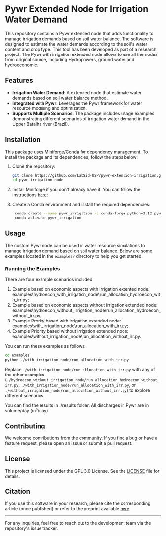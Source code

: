 # Pywr Extended Node for Irrigation Water Demand

This repository contains a Pywr extended node that adds functionality to manage irrigation demands based on soil water balance. The software is designed to estimate the water demands according to the soil's water content and crop type. This tool has been developed as part of a research project. The Pywr with irrigation extended node allows to use all the nodes from original source, including Hydropowers, ground water and hydroeconomic.

## Features

- **Irrigation Water Demand**: A extended node that estimate water demands based on soil water balance method.
- **Integrated with Pywr**: Leverages the Pywr framework for water resource modeling and optimization.
- **Supports Multiple Scenarios**: The package includes usage examples demonstrating different scenarios of irrigation water demand in the Upper Batalha river (Brazil).

## Installation

This package uses [Miniforge/Conda](https://github.com/conda-forge/miniforge) for dependency management. To install the package and its dependencies, follow the steps below:

1. Clone the repository:

   ```bash
   git clone https://github.com/LabSid-USP/pywr-extension-irrigation.git
   cd pywr-irrigation-node
   ```

2. Install Miniforge if you don't already have it. You can follow the instructions [here](https://github.com/conda-forge/miniforge);

3. Create a Conda environment and install the required dependencies:

   ```bash
    conda create --name pywr_irrigation -c conda-forge python=3.12 pywr
    conda activate pywr_irrigation
   ```

## Usage

The custom Pywr node can be used in water resource simulations to manage irrigation demand based on soil water balance. Below are some examples located in the `examples/` directory to help you get started.

### Running the Examples

There are four example scenarios included:

1. Example based on economic aspects with irrigation extented node: examples\hydroecon_with_irrigation_node\run_allocation_hydroecon_with_irr.py;
2. Example based on economic aspects without irrigation extended node: examples\hydroecon_without_irrigation_node\run_allocation_hydroecon_without_irr.py;
3. Example Prority based with irrigation extended node: examples\with_irrigation_node\run_allocation_with_irr.py;
4. Example Priority based without irrigation extended node: examples\without_irrigation_node\run_allocation_without_irr.py.

You can run these examples as follows:

```bash
cd examples
python ./with_irrigation_node/run_allocation_with_irr.py
```

Replace `./with_irrigation_node/run_allocation_with_irr.py` with any of the other examples (`./hydroecon_without_irrigation_node/run_allocation_hydroecon_without_irr.py`, `./with_irrigation_node/run_allocation_with_irr.py`, or `./without_irrigation_node/run_allocation_without_irr.py`) to explore different scenarios.

You can find the results in ./results folder. All discharges in Pywr are in volume/day (m³/day)

## Contributing

We welcome contributions from the community. If you find a bug or have a feature request, please open an issue or submit a pull request.

## License

This project is licensed under the GPL-3.0 License. See the [LICENSE](LICENSE) file for details.

## Citation

If you use this software in your research, please cite the corresponding article (once published) or refer to the preprint available [here](https://github.com/LabSid-USP/pywr-extension-irrigation).

---

For any inquiries, feel free to reach out to the development team via the repository's issue tracker.
